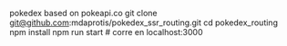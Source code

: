 pokedex based on pokeapi.co
git clone git@github.com:mdaprotis/pokedex_ssr_routing.git
cd pokedex_routing
npm install
npm run start # corre en localhost:3000
